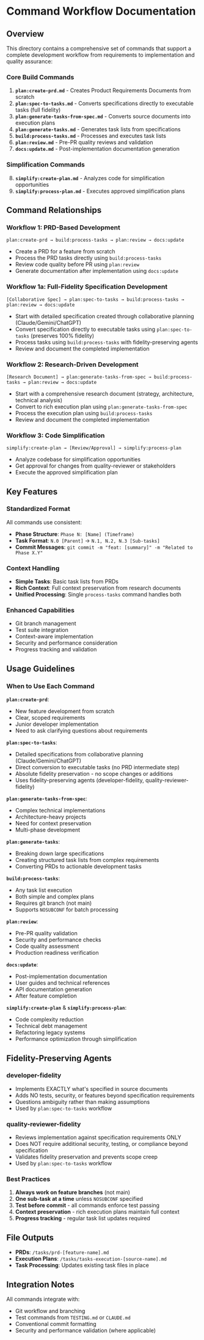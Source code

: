 # Command Workflow Documentation

## Overview

This directory contains a comprehensive set of commands that support a complete development workflow from requirements to implementation and quality assurance:

### Core Build Commands
1. **`plan:create-prd.md`** - Creates Product Requirements Documents from scratch
2. **`plan:spec-to-tasks.md`** - Converts specifications directly to executable tasks (full fidelity)
3. **`plan:generate-tasks-from-spec.md`** - Converts source documents into execution plans  
4. **`plan:generate-tasks.md`** - Generates task lists from specifications
5. **`build:process-tasks.md`** - Processes and executes task lists
6. **`plan:review.md`** - Pre-PR quality reviews and validation
7. **`docs:update.md`** - Post-implementation documentation generation

### Simplification Commands
8. **`simplify:create-plan.md`** - Analyzes code for simplification opportunities
9. **`simplify:process-plan.md`** - Executes approved simplification plans

## Command Relationships

### Workflow 1: PRD-Based Development
```
plan:create-prd → build:process-tasks → plan:review → docs:update
```
- Create a PRD for a feature from scratch
- Process the PRD tasks directly using `build:process-tasks`
- Review code quality before PR using `plan:review`
- Generate documentation after implementation using `docs:update`

### Workflow 1a: Full-Fidelity Specification Development
```
[Collaborative Spec] → plan:spec-to-tasks → build:process-tasks → plan:review → docs:update
```
- Start with detailed specification created through collaborative planning (Claude/Gemini/ChatGPT)
- Convert specification directly to executable tasks using `plan:spec-to-tasks` (preserves 100% fidelity)
- Process tasks using `build:process-tasks` with fidelity-preserving agents
- Review and document the completed implementation

### Workflow 2: Research-Driven Development
```
[Research Document] → plan:generate-tasks-from-spec → build:process-tasks → plan:review → docs:update
```
- Start with a comprehensive research document (strategy, architecture, technical analysis)
- Convert to rich execution plan using `plan:generate-tasks-from-spec`
- Process the execution plan using `build:process-tasks`
- Review and document the completed implementation

### Workflow 3: Code Simplification
```
simplify:create-plan → [Review/Approval] → simplify:process-plan
```
- Analyze codebase for simplification opportunities
- Get approval for changes from quality-reviewer or stakeholders
- Execute the approved simplification plan

## Key Features

### Standardized Format
All commands use consistent:
- **Phase Structure**: `Phase N: [Name] (Timeframe)`
- **Task Format**: `N.0 [Parent]` → `N.1, N.2, N.3 [Sub-tasks]`
- **Commit Messages**: `git commit -m "feat: [summary]" -m "Related to Phase X.Y"`

### Context Handling
- **Simple Tasks**: Basic task lists from PRDs
- **Rich Context**: Full context preservation from research documents
- **Unified Processing**: Single `process-tasks` command handles both

### Enhanced Capabilities
- Git branch management
- Test suite integration
- Context-aware implementation
- Security and performance consideration
- Progress tracking and validation

## Usage Guidelines

### When to Use Each Command

**`plan:create-prd`**: 
- New feature development from scratch
- Clear, scoped requirements
- Junior developer implementation
- Need to ask clarifying questions about requirements

**`plan:spec-to-tasks`**:
- Detailed specifications from collaborative planning (Claude/Gemini/ChatGPT)
- Direct conversion to executable tasks (no PRD intermediate step)
- Absolute fidelity preservation - no scope changes or additions
- Uses fidelity-preserving agents (developer-fidelity, quality-reviewer-fidelity)

**`plan:generate-tasks-from-spec`**:
- Complex technical implementations
- Architecture-heavy projects
- Need for context preservation
- Multi-phase development

**`plan:generate-tasks`**:
- Breaking down large specifications
- Creating structured task lists from complex requirements
- Converting PRDs to actionable development tasks

**`build:process-tasks`**:
- Any task list execution
- Both simple and complex plans
- Requires git branch (not main)
- Supports `NOSUBCONF` for batch processing

**`plan:review`**:
- Pre-PR quality validation
- Security and performance checks
- Code quality assessment
- Production readiness verification

**`docs:update`**:
- Post-implementation documentation
- User guides and technical references
- API documentation generation
- After feature completion

**`simplify:create-plan`** & **`simplify:process-plan`**:
- Code complexity reduction
- Technical debt management
- Refactoring legacy systems
- Performance optimization through simplification

## Fidelity-Preserving Agents

### developer-fidelity
- Implements EXACTLY what's specified in source documents
- Adds NO tests, security, or features beyond specification requirements
- Questions ambiguity rather than making assumptions
- Used by `plan:spec-to-tasks` workflow

### quality-reviewer-fidelity  
- Reviews implementation against specification requirements ONLY
- Does NOT require additional security, testing, or compliance beyond specification
- Validates fidelity preservation and prevents scope creep
- Used by `plan:spec-to-tasks` workflow

### Best Practices

1. **Always work on feature branches** (not main)
2. **One sub-task at a time** unless `NOSUBCONF` specified
3. **Test before commit** - all commands enforce test passing
4. **Context preservation** - rich execution plans maintain full context
5. **Progress tracking** - regular task list updates required

## File Outputs

- **PRDs**: `/tasks/prd-[feature-name].md`
- **Execution Plans**: `/tasks/tasks-execution-[source-name].md`
- **Task Processing**: Updates existing task files in place

## Integration Notes

All commands integrate with:
- Git workflow and branching
- Test commands from `TESTING.md` or `CLAUDE.md`
- Conventional commit formatting
- Security and performance validation (where applicable)